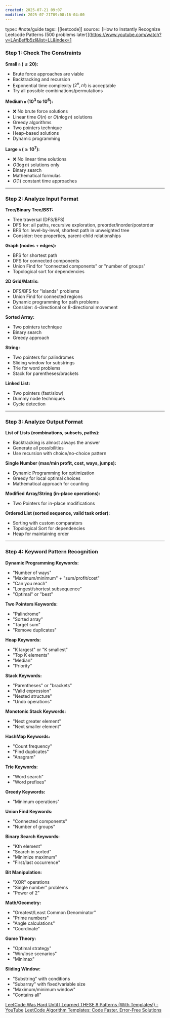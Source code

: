 ```yaml
---
created: 2025-07-21 09:07
modified: 2025-07-21T09:08:16-04:00
---
```

type:: #note/guide
tags:: [[leetcode]]
source:: [How to Instantly Recognize Leetcode Patterns (500 problems later)](https://www.youtube.com/watch?v=LAnEeffb5zI&list=LL&index=1
### Step 1: Check The Constraints

**Small `n` ($\le 20$):**
* Brute force approaches are viable
* Backtracking and recursion
* Exponential time complexity ($2^n, n!$) is acceptable
* Try all possible combinations/permutations

**Medium `n` ($10^3$ to $10^6$):**
* ❌ No brute force solutions
* Linear time $O(n)$ or $O(n \log n)$ solutions
* Greedy algorithms
* Two pointers technique
* Heap-based solutions
* Dynamic programming

**Large `n` ($\ge 10^7$):**
* ❌ No linear time solutions
* $O(\log n)$ solutions only
* Binary search
* Mathematical formulas
* $O(1)$ constant time approaches

---

### Step 2: Analyze Input Format

**Tree/Binary Tree/BST:**
* Tree traversal (DFS/BFS)
* DFS for: all paths, recursive exploration, preorder/inorder/postorder
* BFS for: level-by-level, shortest path in unweighted tree
* Consider: tree properties, parent-child relationships

**Graph (nodes + edges):**
* BFS for shortest path
* DFS for connected components
* Union Find for "connected components" or "number of groups"
* Topological sort for dependencies

**2D Grid/Matrix:**
* DFS/BFS for "islands" problems
* Union Find for connected regions
* Dynamic programming for path problems
* Consider: 4-directional or 8-directional movement

**Sorted Array:**
* Two pointers technique
* Binary search
* Greedy approach

**String:**
* Two pointers for palindromes
* Sliding window for substrings
* Trie for word problems
* Stack for parentheses/brackets

**Linked List:**
* Two pointers (fast/slow)
* Dummy node techniques
* Cycle detection

---

### Step 3: Analyze Output Format

**List of Lists (combinations, subsets, paths):**
* Backtracking is almost always the answer
* Generate all possibilities
* Use recursion with choice/no-choice pattern

**Single Number (max/min profit, cost, ways, jumps):**
* Dynamic Programming for optimization
* Greedy for local optimal choices
* Mathematical approach for counting

**Modified Array/String (in-place operations):**
* Two Pointers for in-place modifications

**Ordered List (sorted sequence, valid task order):**
* Sorting with custom comparators
* Topological Sort for dependencies
* Heap for maintaining order

---

### Step 4: Keyword Pattern Recognition

**Dynamic Programming Keywords:**
* "Number of ways"
* "Maximum/minimum" + "sum/profit/cost"
* "Can you reach"
* "Longest/shortest subsequence"
* "Optimal" or "best"

**Two Pointers Keywords:**
* "Palindrome"
* "Sorted array"
* "Target sum"
* "Remove duplicates"

**Heap Keywords:**
* "K largest" or "K smallest"
* "Top K elements"
* "Median"
* "Priority"

**Stack Keywords:**
* "Parentheses" or "brackets"
* "Valid expression"
* "Nested structure"
* "Undo operations"

**Monotonic Stack Keywords:**
* "Next greater element"
* "Next smaller element"

**HashMap Keywords:**
* "Count frequency"
* "Find duplicates"
* "Anagram"

**Trie Keywords:**
* "Word search"
* "Word prefixes"

**Greedy Keywords:**
* "Minimum operations"

**Union Find Keywords:**
* "Connected components"
* "Number of groups"

**Binary Search Keywords:**
* "Kth element"
* "Search in sorted"
* "Minimize maximum"
* "First/last occurrence"

**Bit Manipulation:**
* "XOR" operations
* "Single number" problems
* "Power of 2"

**Math/Geometry:**
* "Greatest/Least Common Denominator"
* "Prime numbers"
* "Angle calculations"
* "Coordinate"

**Game Theory:**
* "Optimal strategy"
* "Win/lose scenarios"
* "Minimax"

**Sliding Window:**
* "Substring" with conditions
* "Subarray" with fixed/variable size
* "Maximum/minimum window"
* "Contains all"


[LeetCode Was Hard Until I Learned THESE 8 Patterns (With Templates!) - YouTube](https://www.youtube.com/watch?v=RYT08CaYq6A)
[LeetCode Algorithm Templates: Code Faster, Error-Free Solutions](https://algo.monster/templates)